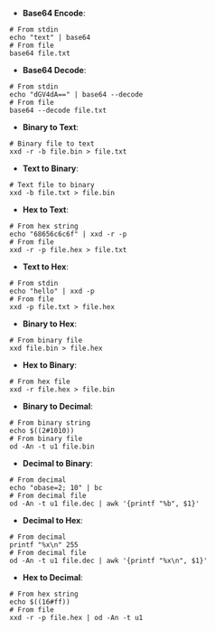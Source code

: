 - **Base64 Encode**:
```
# From stdin
echo "text" | base64
# From file
base64 file.txt
```
- **Base64 Decode**:
```
# From stdin
echo "dGV4dA==" | base64 --decode
# From file
base64 --decode file.txt
```
- **Binary to Text**:
```
# Binary file to text
xxd -r -b file.bin > file.txt
```
- **Text to Binary**:
```
# Text file to binary
xxd -b file.txt > file.bin
```
- **Hex to Text**:
```
# From hex string
echo "68656c6c6f" | xxd -r -p
# From file
xxd -r -p file.hex > file.txt
```
- **Text to Hex**:
```
# From stdin
echo "hello" | xxd -p
# From file
xxd -p file.txt > file.hex
```
- **Binary to Hex**:
```
# From binary file
xxd file.bin > file.hex
```
- **Hex to Binary**:
```
# From hex file
xxd -r file.hex > file.bin
```
- **Binary to Decimal**:
```
# From binary string
echo $((2#1010))
# From binary file
od -An -t u1 file.bin
```
- **Decimal to Binary**:
```
# From decimal
echo "obase=2; 10" | bc
# From decimal file
od -An -t u1 file.dec | awk '{printf "%b", $1}'
```
- **Decimal to Hex**:
```
# From decimal
printf "%x\n" 255
# From decimal file
od -An -t u1 file.dec | awk '{printf "%x\n", $1}'
```
- **Hex to Decimal**:
```
# From hex string
echo $((16#ff))
# From file
xxd -r -p file.hex | od -An -t u1
```

